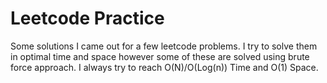 # Leetcode Practice
Some solutions I came out for a few leetcode problems. I try to solve them in optimal time and space however some of these are solved using brute force approach. I always try to reach O(N)/O(Log(n)) Time and O(1) Space. 
